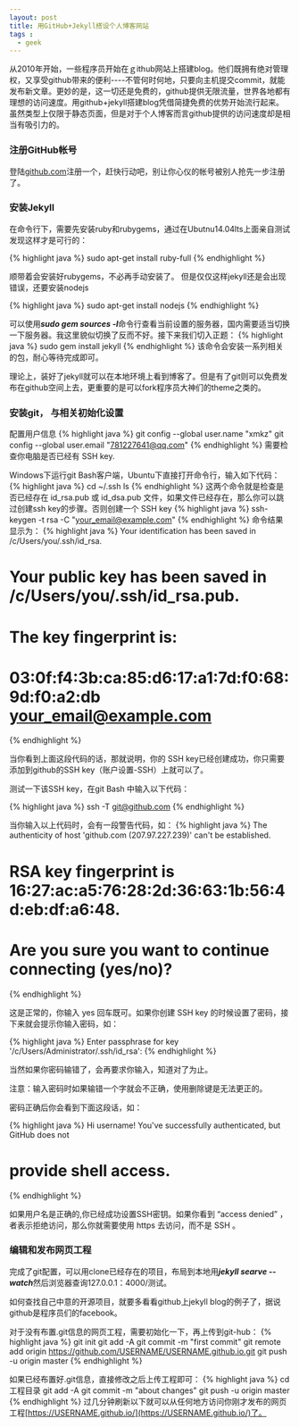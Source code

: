 ```yaml
---
layout: post
title: 用GitHub+Jekyll搭设个人博客网站
tags : 
  - geek
---
```



从2010年开始，一些程序员开始在ｇithub网站上搭建blog。他们既拥有绝对管理权，又享受github带来的便利----不管何时何地，只要向主机提交commit，就能发布新文章。更妙的是，这一切还是免费的，github提供无限流量，世界各地都有理想的访问速度。用github+jekyll搭建blog凭借简捷免费的优势开始流行起来。虽然类型上仅限于静态页面，但是对于个人博客而言github提供的访问速度却是相当有吸引力的。

### 注册GitHub帐号
登陆[github.com](http://github.com)注册一个，赶快行动吧，别让你心仪的帐号被别人抢先一步注册了。

### 安装Jekyll
在命令行下，需要先安装ruby和rubygems，通过在Ubutnu14.04lts上面亲自测试发现这样才是可行的：

{% highlight java %}
sudo apt-get install ruby-full
{% endhighlight %}

顺带着会安装好rubygems，不必再手动安装了。
但是仅仅这样jekyll还是会出现错误，还要安装nodejs

{% highlight java %}
sudo apt-get install nodejs
{% endhighlight %}

可以使用***sudo gem sources -l***命令行查看当前设置的服务器，国内需要适当切换一下服务器。我这里貌似切换了反而不好。接下来我们切入正题：
{% highlight java %}
sudo gem install jekyll
{% endhighlight %}
该命令会安装一系列相关的包，耐心等待完成即可。<br/>

理论上，装好了jekyll就可以在本地环境上看到博客了。但是有了git则可以免费发布在github空间上去，更重要的是可以fork程序员大神们的theme之类的。

### 安装git， 与相关初始化设置

配置用户信息
{% highlight java %}
git config --global user.name "xmkz"
git config --global user.email "781227641@qq.com"
{% endhighlight %}
需要检查你电脑是否已经有 SSH key.

Windows下运行git Bash客户端，Ubuntu下直接打开命令行，输入如下代码：
{% highlight java %}
cd ~/.ssh
ls
{% endhighlight %}
这两个命令就是检查是否已经存在 id_rsa.pub 或 id_dsa.pub 文件，如果文件已经存在，那么你可以跳过创建ssh key的步骤。否则创建一个 SSH key 
{% highlight java %}
ssh-keygen -t rsa -C "your_email@example.com"
{% endhighlight %}
命令结果显示为：
{% highlight java %}
Your identification has been saved in /c/Users/you/.ssh/id_rsa.
# Your public key has been saved in /c/Users/you/.ssh/id_rsa.pub.
# The key fingerprint is:
# 03:0f:f4:3b:ca:85:d6:17:a1:7d:f0:68:9d:f0:a2:db your_email@example.com
{% endhighlight %}
 

当你看到上面这段代码的话，那就说明，你的 SSH key已经创建成功，你只需要添加到github的SSH key（账户设置-SSH）上就可以了。<br/>


测试一下该SSH key，在git Bash 中输入以下代码：

 
{% highlight java %}
ssh -T git@github.com
{% endhighlight %}
 
当你输入以上代码时，会有一段警告代码，如：
{% highlight java %}
The authenticity of host 'github.com (207.97.227.239)' can't be established.
# RSA key fingerprint is 16:27:ac:a5:76:28:2d:36:63:1b:56:4d:eb:df:a6:48.
# Are you sure you want to continue connecting (yes/no)?
{% endhighlight %}
 

这是正常的，你输入 yes 回车既可。如果你创建 SSH key 的时候设置了密码，接下来就会提示你输入密码，如：

 
{% highlight java %}
Enter passphrase for key '/c/Users/Administrator/.ssh/id_rsa':
{% endhighlight %}
 

当然如果你密码输错了，会再要求你输入，知道对了为止。

 

注意：输入密码时如果输错一个字就会不正确，使用删除键是无法更正的。

 

密码正确后你会看到下面这段话，如：

 
{% highlight java %}
Hi username! You've successfully authenticated, but GitHub does not
# provide shell access.
{% endhighlight %}
 

如果用户名是正确的,你已经成功设置SSH密钥。如果你看到 “access denied” ，者表示拒绝访问，那么你就需要使用 https 去访问，而不是 SSH 。


### 编辑和发布网页工程

完成了git配置，可以用clone已经存在的项目，布局到本地用***jekyll searve --watch***然后浏览器查询127.0.0.1：4000/测试。

如何查找自己中意的开源项目，就要多看看github上jekyll blog的例子了，据说github是程序员们的facebook。


对于没有布置.git信息的网页工程，需要初始化一下，再上传到git-hub：
{% highlight java %}
git init
git add -A
git commit -m "first commit"
git remote add origin https://github.com/USERNAME/USERNAME.github.io.git
git push -u origin master
{% endhighlight %}

如果已经布置好.git信息，直接修改之后上传工程即可：
{% highlight java %}
cd 工程目录
git add -A
git commit -m "about changes"
git push -u origin master
{% endhighlight %}
过几分钟刷新以下就可以从任何地方访问你刚才发布的网页工程[https://USERNAME.github.io/](https://USERNAME.github.io/)了。
